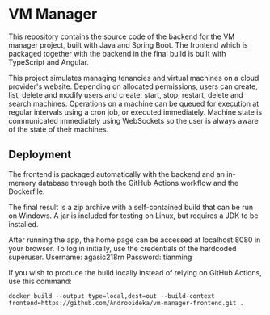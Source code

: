 # VM Manager

This repository contains the source code of the backend for the VM manager project, built with Java and Spring Boot. The frontend which is packaged together with the backend in the final build is built with TypeScript and Angular.

This project simulates managing tenancies and virtual machines on a cloud provider's website. Depending on allocated permissions, users can create, list, delete and modify users and create, start, stop, restart, delete and search machines. Operations on a machine can be queued for execution at regular intervals using a cron job, or executed immediately. Machine state is communicated immediately using WebSockets so the user is always aware of the state of their machines.

## Deployment

The frontend is packaged automatically with the backend and an in-memory database through both the GitHub Actions workflow and the Dockerfile. 

The final result is a zip archive with a self-contained build that can be run on Windows. A jar is included for testing on Linux, but requires a JDK to be installed.

After running the app, the home page can be accessed at localhost:8080 in your browser. To log in initially, use the credentials of the hardcoded superuser.
Username: agasic218rn
Password: tianming

If you wish to produce the build locally instead of relying on GitHub Actions, use this command:

```
docker build --output type=local,dest=out --build-context frontend=https://github.com/Androoideka/vm-manager-frontend.git .
```